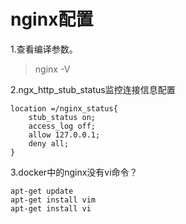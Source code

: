 # nginx配置

1.查看编译参数。 

>  nginx -V

2.ngx_http_stub_status监控连接信息配置

~~~
location =/nginx_status{
    stub_status on;
    access_log off;
    allow 127.0.0.1;
    deny all;
}
~~~

3.docker中的nginx没有vi命令？

~~~
apt-get update
apt-get install vim
apt-get install vi
~~~

